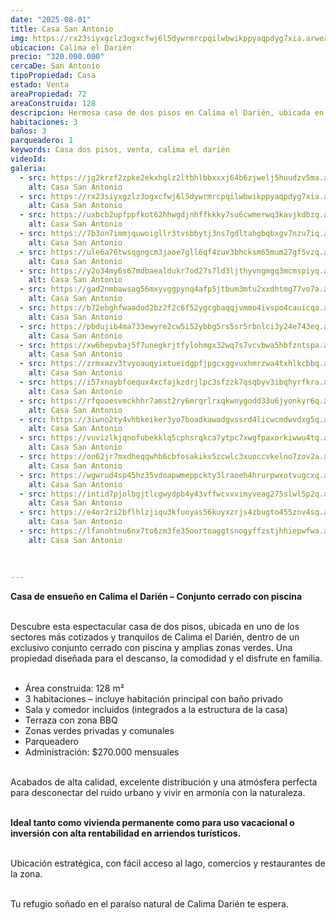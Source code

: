 ```yaml
---
date: "2025-08-01"
title: Casa San Antonio
img: https://rx23siyxgzlz3ogxcfwj6l5dywrmrcpqilwbwikppyaqpdyg7xia.arweave.net/jfW5Ixc2V5241xFsny-jxaLIifBC7BshT34BB48G_dA
ubicacion: Calima el Darién
precio: "320.000.000"
cercaDe: San Antonio
tipoPropiedad: Casa
estado: Venta
areaPropiedad: 72 
areaConstruida: 128
descripcion: Hermosa casa de dos pisos en Calima el Darién, ubicada en conjunto cerrado con piscina y zonas verdes. Excelentes acabados.
habitaciones: 3
baños: 3
parqueadero: 1
keywords: Casa dos pisos, venta, calima el darién
videoId: 
galeria:
  - src: https://jg2krzf2zpke2ekxhglz2ltbhlbbxxxj64b6zjwelj5huudzv5ma.arweave.net/SbSo5LrL1E0RVzmXnS5hOsIb3un3A-ymxFp6elB5r1g
    alt: Casa San Antonio
  - src: https://rx23siyxgzlz3ogxcfwj6l5dywrmrcpqilwbwikppyaqpdyg7xia.arweave.net/jfW5Ixc2V5241xFsny-jxaLIifBC7BshT34BB48G_dA
    alt: Casa San Antonio
  - src: https://uxbcb2upfppfkot62hhwgdjnhffkkky7su6cwmerwq3kavjkdbzq.arweave.net/pcIg6o8r3lU6ftHPYw0tOUqlKx-VPCswkbQ2oFUqGHM
    alt: Casa San Antonio
  - src: https://7b3on7immjquwoigllr3tvsbbytj3ns7gdltahgbqbxgv7nzu7iq.arweave.net/-Hbm_QxiYUs5BlrjudZBDiadtl8w1zAcwYBuav25p9E
    alt: Casa San Antonio
  - src: https://ule6a76twsqgngcm3jaoe7gll6qf4zuv3bhcksm65mum27gf5vzq.arweave.net/osngf9O0oGaYTNpA4nzLX6BeZpXYTiVJnusozXzF7XM
    alt: Casa San Antonio
  - src: https://y2o34my6s67mdbaealdukr7od27s7ld3ljthyvngmgq3mcmspiyq.arweave.net/xp2-Mx6XvsGEBALHRUfuHr8vrHtaZnxVpmGhtgmSejE
    alt: Casa San Antonio
  - src: https://gad2nmbawsag56mxyvggpynq4afp5jtbum3mtu2xxdhtmg77vo7a.arweave.net/MAemsCC0gG75l8VMZ-Gw4Ar-pmGjNsnTV7jPNhv_q74
    alt: Casa San Antonio
  - src: https://b72ebghfwaadod2bz2f2c6f52ygcgbaqqjvmmo4ivspo4cauicqa.arweave.net/D_RAmOWwADcPQc6LoXi91gwjBBCCasY7iKye7ggUQKA
    alt: Casa San Antonio
  - src: https://pbdujib4ma733ewyre2cw5i52ybbg5rs5sr5rbnlci3y24e743eq.arweave.net/eEdEoDxgP72S2Ik0K3Ud1gITdjLso9iFqxI3jXCf5sk
    alt: Casa San Antonio
  - src: https://xw6hepvbaj5f7unegkrjtfylohmgx32wq7s7vcvbwa5hbfzntspa.arweave.net/vbxyPqECel_RpDKimZcLcdhr71aH5fqKobA6cJctnJ4
    alt: Casa San Antonio
  - src: https://zrmxazv3tvyoauqyixtueidgpfjpgcxggvuxhmrzwa4txhlkcbbq.arweave.net/zFlwZrudcOBSGEXnQiBmeVLzCuY1aXOyObA5O51qEEM
    alt: Casa San Antonio
  - src: https://i57xnaybfoequx4xcfajkzdrjlpc3sfzzk7qsqbyv3ibqhyrfkra.arweave.net/R392gwEriQpflxFAlWRxSt4tyLnKvwlAOK7QGB8RKqI
    alt: Casa San Antonio
  - src: https://rfqooesvmckhhr7amst2ry6mrqrlrxqkwnygodd33u6jyonkyr6q.arweave.net/iWDnElVglHPH4GSnqOPMjCK43gqzcGcMe908nDmqxH0
    alt: Casa San Antonio
  - src: https://3iwno2ty4vhbkeiker3yo7boadkawadgvssrd4licwcmdwvdxg5q.arweave.net/2izXanjlThURCiR3h3wuANQLAGaspRHxaBWEwdqjubs
    alt: Casa San Antonio
  - src: https://vuvizlkjqnofubekklq5cphsrqkca7ytpc7xwgfpaxorkiwwu4tq.arweave.net/rSqMrUmDXFoEilLh0TzyjBQgfxN4v3sYrwXdFSLWpyc
    alt: Casa San Antonio
  - src: https://on62jr7mxdheqqwhb6cbfosakikv5zcwlc3xuoccvkelno7zov2a.arweave.net/c32kx-y4zkhCxw-EErpAUhVe5FZYt3o4QqqItrv5dXQ
    alt: Casa San Antonio
  - src: https://wgwrud4sp45hz35vdoapwmeppckty3lraoeh4hrurpwxotvugcxq.arweave.net/sa0aD5J_OnzvtRuA-zCPeJU8bXEDiH4eNIvtd060MK8
    alt: Casa San Antonio
  - src: https://intid7pjolbgjtlcgwydpb4y43vffwcvxvimyveag275slwl5p2q.arweave.net/Q2aB_elywmTNYjWwN4eY5upS2FW9UMxUgDa_2S7L6_U
    alt: Casa San Antonio
  - src: https://e4or2ri2bflhlzjiqu3kfuoyas56kuyxzrjs4zbugto455znv4sq.arweave.net/Jx0dRRoJVnXlKIU2otHYBLvlUxfMUy5kNDTdzvctryU
    alt: Casa San Antonio
  - src: https://lfanohtnu6nx7to6zm3fe35oortoaggtsnogyffzstjhhiepwfwa.arweave.net/WUDXHm2nm3_N3ss2Um-udGbgGNOTXGwUuZTSc6CPsWw
    alt: Casa San Antonio
 
  
 
---
```



**Casa de ensueño en Calima el Darién – Conjunto cerrado con piscina** <br><br>

Descubre esta espectacular casa de dos pisos, ubicada en uno de los sectores más cotizados y tranquilos de Calima el Darién, dentro de un exclusivo conjunto cerrado con piscina y amplias zonas verdes. Una propiedad diseñada para el descanso, la comodidad y el disfrute en familia. <br><br>

- Área construida: 128 m²
- 3 habitaciones – incluye habitación principal con baño privado
- Sala y comedor incluidos (integrados a la estructura de la casa)
- Terraza con zona BBQ
- Zonas verdes privadas y comunales
- Parqueadero
- Administración: $270.000 mensuales <br><br>

Acabados de alta calidad, excelente distribución y una atmósfera perfecta para desconectar del ruido urbano y vivir en armonía con la naturaleza.<br><br>

**Ideal tanto como vivienda permanente como para uso vacacional o inversión con alta rentabilidad en arriendos turísticos.** <br><br>

Ubicación estratégica, con fácil acceso al lago, comercios y restaurantes de la zona.<br><br>

Tu refugio soñado en el paraíso natural de Calima Darién te espera.<br><br>


